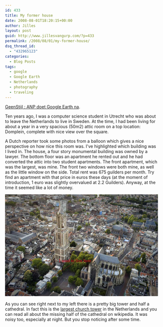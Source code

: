 ```yaml
---
id: 433
title: My former house
date: 2008-08-01T18:20:15+00:00
author: Jilles
layout: post
guid: http://www.jillesvangurp.com/?p=433
permalink: /2008/08/01/my-former-house/
dsq_thread_id:
  - "432965123"
categories:
  - Blog Posts
tags:
  - google
  - Google Earth
  - Netherlands
  - photography
  - traveling
---
```

<a href="http://www.geenstijl.nl/mt/archieven/2008/08/anp_doet_google_earth_na.html">GeenStijl : ANP doet Google Earth na</a>.

Ten years ago, I was a computer science student in Utrecht who was about to leave the Netherlands to live in Sweden. At the time, I had been living for about a year in a very spacious (50m2) attic room on a top location: Domplein, complete with nice view over the square.

A Dutch reporter took some photos from a balloon which gives a nice perspective on how nice this room was. I've highlighted which building was I lived in. The house, a four story monumental building was owned by a lawyer. The bottom floor was an apartment he rented out and he had converted the attic into two student apartments. The front apartment, which was the largest, was mine. The front two windows were both mine, as well as the little window on the side. Total rent was 675 guilders per month. Try find an apartment with that price in euros these days (at the moment of introduction, 1 euro was slightly overvalued at 2.2 Guilders). Anyway, at the time it seemed like a lot of money.

![](/static/photos/domplein.jpg )

As you can see right next to my left there is a pretty big tower and half a cathedral. In fact this is the <a href="http://en.wikipedia.org/wiki/Dom_Tower_of_Utrecht">largest church tower</a> in the Netherlands and you can read all about the missing half of the cathedral on wikipedia. It was noisy too, especially at night. But you stop noticing after some time.